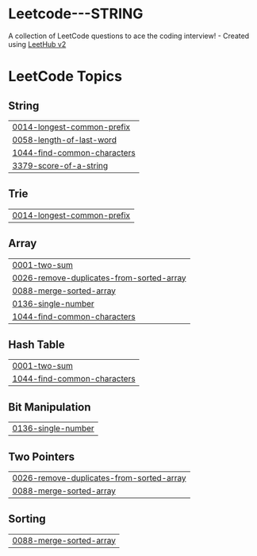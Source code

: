 # Leetcode---STRING
A collection of LeetCode questions to ace the coding interview! - Created using [LeetHub v2](https://github.com/arunbhardwaj/LeetHub-2.0)

<!---LeetCode Topics Start-->
# LeetCode Topics
## String
|  |
| ------- |
| [0014-longest-common-prefix](https://github.com/SakshamSrivasta/Leetcode---STRING/tree/master/0014-longest-common-prefix) |
| [0058-length-of-last-word](https://github.com/SakshamSrivasta/Leetcode---STRING/tree/master/0058-length-of-last-word) |
| [1044-find-common-characters](https://github.com/SakshamSrivasta/Leetcode---STRING/tree/master/1044-find-common-characters) |
| [3379-score-of-a-string](https://github.com/SakshamSrivasta/Leetcode---STRING/tree/master/3379-score-of-a-string) |
## Trie
|  |
| ------- |
| [0014-longest-common-prefix](https://github.com/SakshamSrivasta/Leetcode---STRING/tree/master/0014-longest-common-prefix) |
## Array
|  |
| ------- |
| [0001-two-sum](https://github.com/SakshamSrivasta/Leetcode---STRING/tree/master/0001-two-sum) |
| [0026-remove-duplicates-from-sorted-array](https://github.com/SakshamSrivasta/Leetcode---STRING/tree/master/0026-remove-duplicates-from-sorted-array) |
| [0088-merge-sorted-array](https://github.com/SakshamSrivasta/Leetcode---STRING/tree/master/0088-merge-sorted-array) |
| [0136-single-number](https://github.com/SakshamSrivasta/Leetcode---STRING/tree/master/0136-single-number) |
| [1044-find-common-characters](https://github.com/SakshamSrivasta/Leetcode---STRING/tree/master/1044-find-common-characters) |
## Hash Table
|  |
| ------- |
| [0001-two-sum](https://github.com/SakshamSrivasta/Leetcode---STRING/tree/master/0001-two-sum) |
| [1044-find-common-characters](https://github.com/SakshamSrivasta/Leetcode---STRING/tree/master/1044-find-common-characters) |
## Bit Manipulation
|  |
| ------- |
| [0136-single-number](https://github.com/SakshamSrivasta/Leetcode---STRING/tree/master/0136-single-number) |
## Two Pointers
|  |
| ------- |
| [0026-remove-duplicates-from-sorted-array](https://github.com/SakshamSrivasta/Leetcode---STRING/tree/master/0026-remove-duplicates-from-sorted-array) |
| [0088-merge-sorted-array](https://github.com/SakshamSrivasta/Leetcode---STRING/tree/master/0088-merge-sorted-array) |
## Sorting
|  |
| ------- |
| [0088-merge-sorted-array](https://github.com/SakshamSrivasta/Leetcode---STRING/tree/master/0088-merge-sorted-array) |
<!---LeetCode Topics End-->